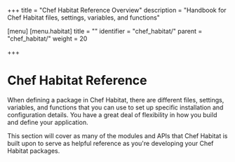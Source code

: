 +++
title = "Chef Habitat Reference Overview"
description = "Handbook for Chef Habitat files, settings, variables, and functions"

[menu]
  [menu.habitat]
    title = ""
    identifier = "chef_habitat/"
    parent = "chef_habitat/"
    weight = 20
    
+++

# <a name="reference" id="reference" data-magellan-target="reference">Chef Habitat Reference</a>

When defining a package in Chef Habitat, there are different files, settings, variables, and functions that you can use to set up specific installation and configuration details. You have a great deal of flexibility in how you build and define your application.

This section will cover as many of the modules and APIs that Chef Habitat is built upon to serve as helpful reference as you're developing your Chef Habitat packages.
